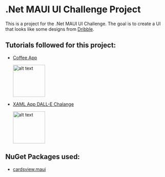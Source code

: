 # **.Net MAUI UI Challenge Project**
This is a project for the .Net MAUI UI Challenge. The goal is to create a UI that looks 
like some designs from [Dribble](https://dribbble.com/).

## Tutorials followed for this project:
- [Coffee App](https://www.youtube.com/watch?v=soz4o0zKars&ab_channel=DevsSchool)
	
	<img src="https://github.com/iwanlenin/CoffeeApp/assets/1597727/de6dd16d-41fe-4a49-9357-a16820ff2718" alt="alt text" width="100"/>


- [XAML App DALL-E Chalange](https://www.youtube.com/watch?v=9GE_clfNgB0&ab_channel=DevsSchool)

	<img src="../CoffeeApp/Screenshots/DallE1.png" alt="alt text" width="100"/>

## NuGet Packages used:
- [cardsview.maui](https://github.com/AndreiMisiukevich/CardView.MAUI)




